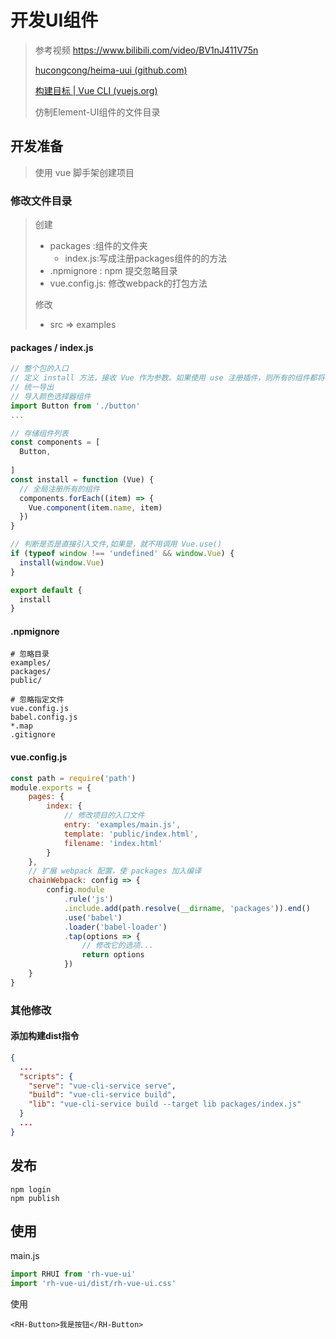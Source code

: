 # 开发UI组件

> 参考视频 https://www.bilibili.com/video/BV1nJ411V75n
>
> [hucongcong/heima-uui (github.com)](https://github.com/hucongcong/heima-uui)
>
>  [构建目标 | Vue CLI (vuejs.org)](https://cli.vuejs.org/zh/guide/build-targets.html#库)
>
> 仿制Element-UI组件的文件目录



## 开发准备

> 使用 vue 脚手架创建项目

### 修改文件目录

> 创建
>
> - packages :组件的文件夹
>   - index.js:写成注册packages组件的的方法
> - .npmignore : npm 提交忽略目录 
> - vue.config.js: 修改webpack的打包方法
>
> 修改
>
> - src => examples 

#### packages / index.js

```js
// 整个包的入口
// 定义 install 方法，接收 Vue 作为参数。如果使用 use 注册插件，则所有的组件都将被注册
// 统一导出
// 导入颜色选择器组件
import Button from './button'
...

// 存储组件列表
const components = [
  Button,
  
]
const install = function (Vue) {
  // 全局注册所有的组件
  components.forEach((item) => {
    Vue.component(item.name, item)
  })
}

// 判断是否是直接引入文件,如果是，就不用调用 Vue.use()
if (typeof window !== 'undefined' && window.Vue) {
  install(window.Vue)
}

export default {
  install
}

```



#### .npmignore

```
# 忽略目录 
examples/
packages/
public/

# 忽略指定文件
vue.config.js
babel.config.js
*.map
.gitignore
```



#### vue.config.js

```js
const path = require('path')
module.exports = {
	pages: {
		index: {
			// 修改项目的入口文件
			entry: 'examples/main.js',
			template: 'public/index.html',
			filename: 'index.html'
		}
	},
	// 扩展 webpack 配置，使 packages 加入编译
	chainWebpack: config => {
		config.module
			.rule('js')
			.include.add(path.resolve(__dirname, 'packages')).end()
			.use('babel')
			.loader('babel-loader')
			.tap(options => {
				// 修改它的选项...
				return options
			})
	}
}
```

### 其他修改

#### 添加构建dist指令

```json
{
  ...
  "scripts": {
    "serve": "vue-cli-service serve",
    "build": "vue-cli-service build",
    "lib": "vue-cli-service build --target lib packages/index.js"
  }
  ...
}
```



## 发布

```npm
npm login
npm publish
```



## 使用

main.js

```js
import RHUI from 'rh-vue-ui'
import 'rh-vue-ui/dist/rh-vue-ui.css'
```

使用

```vue
<RH-Button>我是按钮</RH-Button>
```



